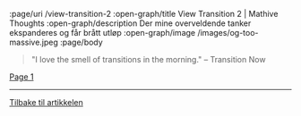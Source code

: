 :page/uri /view-transition-2
:open-graph/title View Transition 2 | Mathive Thoughts
:open-graph/description Der mine overveldende tanker ekspanderes og får brått utløp
:open-graph/image /images/og-too-massive.jpeg
:page/body

> "I love the smell of transitions in the morning." – Transition Now

[Page 1](/view-transition-1)

---

[Tilbake til artikkelen](/blog-posts/view-transition/)
